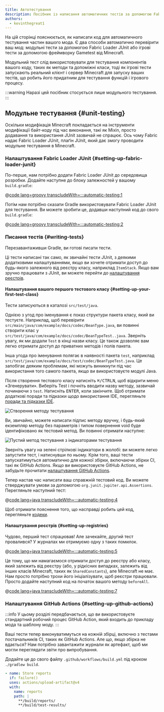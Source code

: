 ```yaml
---
title: Автотестування
description: Посібник із написання автоматичних тестів за допомогою Fabric Loader JUnit.
authors:
  - kevinthegreat1
---
```


На цій сторінці пояснюється, як написати код для автоматичного тестування частин вашого мода. Є два способи автоматично перевірити ваш мод: модульні тести за допомогою Fabric Loader JUnit або ігрові тести за допомогою фреймворку Gametest від Minecraft.

Модульний тест слід використовувати для тестування компонентів вашого коду, таких як методи та допоміжні класи, тоді як ігрові тести запускають реальний клієнт і сервер Minecraft для запуску ваших тестів, що робить його придатним для тестування функцій і ігрового процесу.

:::warning
Наразі цей посібник стосується лише модульного тестування.
:::

## Модульне тестування {#unit-testing}

Оскільки модифікація Minecraft покладається на інструменти модифікації байт-коду під час виконання, такі як Mixin, просто додавання та використання JUnit зазвичай не спрацює. Ось чому Fabric надає Fabric Loader JUnit, плаґін JUnit, який дає змогу проводити модульне тестування в Minecraft.

### Налаштування Fabric Loader JUnit {#setting-up-fabric-loader-junit}

По-перше, нам потрібно додати Fabric Loader JUnit до середовища розробки. Додайте наступне до блоку залежностей у вашому `build.gradle`:

@[code lang=groovy transcludeWith=:::automatic-testing:1](@/reference/build.gradle)

Потім нам потрібно сказати Gradle використовувати Fabric Loader JUnit для тестування. Ви можете зробити це, додавши наступний код до свого `build.gradle`:

@[code lang=groovy transcludeWith=:::automatic-testing:2](@/reference/1.21.4/build.gradle)

### Писання тестів {#writing-tests}

Перезавантаживши Gradle, ви готові писати тести.

Ці тести написані так само, як звичайні тести JUnit, з деякими додатковими налаштуваннями, якщо ви хочете отримати доступ до будь-якого залежного від реєстру класу, наприклад `ItemStack`. Якщо вам зручно працювати з JUnit, ви можете перейти до [налаштування реєстрів](#setting-up-registries).

#### Налаштування вашого першого тестового класу {#setting-up-your-first-test-class}

Тести записуються в каталозі `src/test/java`.

Однією з угод про іменування є показ структури пакета класу, який ви тестуєте. Наприклад, щоб перевірити `src/main/java/com/example/docs/codec/BeanType.java`, ви повинні створити клас у `src/test/java/com/example/docs/codec/BeanTypeTest..java`. Зверніть увагу, як ми додали `Test` в кінці назви класу. Це також дозволяє вам легко отримати доступ до приватних методів і полів пакета.

Інша угода про іменування полягає в наявності пакета `test`, наприклад `src/test/java/com/example/docs/test/codec/BeanTypeTest.java`. Це запобігає деяким проблемам, які можуть виникнути під час використання того самого пакета, якщо ви використовуєте модулі Java.

Після створення тестового класу натисніть <kbd>⌘/CTRL</kbd><kbd>N</kbd>, щоб відкрити меню «Згенерувати». Виберіть Test і почніть вводити назву методу, зазвичай починаючи з `test`. Натисніть <kbd>ENTER</kbd>, коли закінчите. Щоб отримати додаткові поради та підказки щодо використання IDE, перегляньте [поради та підказки IDE](./ide-tips-and-tricks#code-generation).

![Створення методу тестування](/assets/develop/misc/automatic-testing/unit_testing_01.png)

Ви, звичайно, можете написати підпис методу вручну, і будь-який екземпляр методу без параметрів і типом повернення void буде ідентифіковано як тестовий метод. Ви повинні отримати наступне:

![Пустий метод тестування з індикаторами тестування](/assets/develop/misc/automatic-testing/unit_testing_02.png)

Зверніть увагу на зелені стрілкові індикатори в жолобі: ви можете легко запустити тест, і натиснувши по ньому. Крім того, ваші тести запускатимуться автоматично для кожної збірки, включаючи збірки CI, такі як GitHub Actions. Якщо ви використовуєте GitHub Actions, не забудьте прочитати [налаштування GitHub Actions](#setting-up-github-actions).

Тепер настав час написати ваш справжній тестовий код. Ви можете стверджувати умови за допомогою `org.junit.jupiter.api.Assertions`. Перегляньте наступний тест:

@[code lang=java transcludeWith=:::automatic-testing:4](@/reference/1.21.4/src/test/java/com/example/docs/codec/BeanTypeTest.java)

Щоб отримати пояснення того, що насправді робить цей код, перегляньте [кодеки](./codecs#registry-dispatch).

#### Налаштування реєстрів {#setting-up-registries}

Чудово, перший тест спрацював! Але зачекайте, другий тест провалився? У журналах ми отримуємо одну з таких помилок.

@[code lang=java transcludeWith=:::automatic-testing:5](@/reference/1.21.4/src/test/java/com/example/docs/codec/BeanTypeTest.java)

Це тому, що ми намагаємося отримати доступ до реєстру або класу, який залежить від реєстру (або, у рідкісних випадках, залежить від інших класів Minecraft, таких як `SharedConstants`), але Minecraft не має. Нам просто потрібно трохи його ініціалізувати, щоб реєстри працювали. Просто додайте наступний код на початок вашого методу `beforeAll`.

@[code lang=java transcludeWith=:::automatic-testing:7](@/reference/1.21.4/src/test/java/com/example/docs/codec/BeanTypeTest.java)

### Налаштування GitHub Actions {#setting-up-github-actions}

:::info
У цьому розділі передбачається, що ви використовуєте стандартний робочий процес GitHub Action, який входить до прикладу мода та шаблону моду.
:::

Ваші тести тепер виконуватимуться на кожній збірці, включно з тестами постачальників CI, таких як GitHub Actions. Але що, якщо збірка не вдається? Нам потрібно завантажити журнали як артефакт, щоб ми могли переглядати звіти про випробування.

Додайте це до свого файлу `.github/workflows/build.yml` під кроком `./gradlew build`.

```yaml
- name: Store reports
  if: failure()
  uses: actions/upload-artifact@v4
  with:
    name: reports
    path: |
      **/build/reports/
      **/build/test-results/
```
